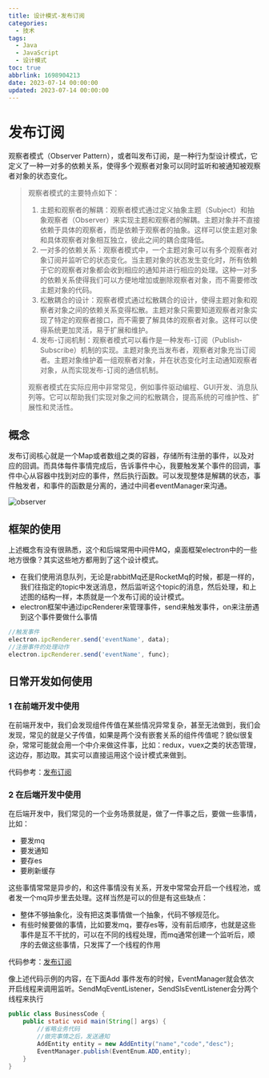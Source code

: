 ```yaml
---
title: 设计模式-发布订阅
categories:
  - 技术
tags:
  - Java
  - JavaScript
  - 设计模式
toc: true
abbrlink: 1698904213
date: 2023-07-14 00:00:00
updated: 2023-07-14 00:00:00
---
```

# 发布订阅

观察者模式（Observer Pattern），或者叫发布订阅，是一种行为型设计模式，它定义了一种一对多的依赖关系，使得多个观察者对象可以同时监听和被通知被观察者对象的状态变化。

> 观察者模式的主要特点如下：
>
> 1. 主题和观察者的解耦：观察者模式通过定义抽象主题（Subject）和抽象观察者（Observer）来实现主题和观察者的解耦。主题对象并不直接依赖于具体的观察者，而是依赖于观察者的抽象。这样可以使主题对象和具体观察者对象相互独立，彼此之间的耦合度降低。
> 2. 一对多的依赖关系：观察者模式中，一个主题对象可以有多个观察者对象订阅并监听它的状态变化。当主题对象的状态发生变化时，所有依赖于它的观察者对象都会收到相应的通知并进行相应的处理。这种一对多的依赖关系使得我们可以方便地增加或删除观察者对象，而不需要修改主题对象的代码。
> 3. 松散耦合的设计：观察者模式通过松散耦合的设计，使得主题对象和观察者对象之间的依赖关系变得松散。主题对象只需要知道观察者对象实现了特定的观察者接口，而不需要了解具体的观察者对象。这样可以使得系统更加灵活，易于扩展和维护。
> 4. 发布-订阅机制：观察者模式可以看作是一种发布-订阅（Publish-Subscribe）机制的实现。主题对象充当发布者，观察者对象充当订阅者。主题对象维护着一组观察者对象，并在状态变化时主动通知观察者对象，从而实现发布-订阅的通信机制。
>
> 观察者模式在实际应用中非常常见，例如事件驱动编程、GUI开发、消息队列等。它可以帮助我们实现对象之间的松散耦合，提高系统的可维护性、扩展性和灵活性。

## 概念

发布订阅核心就是一个Map或者数组之类的容器，存储所有注册的事件，以及对应的回调。而具体每件事情完成后，告诉事件中心，我要触发某个事件的回调，事件中心从容器中找到对应的事件，然后执行函数。可以发现整体是解耦的状态，事件触发者，和事件的函数是分离的，通过中间者eventManager来沟通。

![observer](https://img.yangcc.top/blog/observer.png)

## 框架的使用

上述概念有没有很熟悉，这个和后端常用中间件MQ，桌面框架electron中的一些地方很像？其实这些地方都用到了这个设计模式。

* 在我们使用消息队列，无论是rabbitMq还是RocketMq的时候，都是一样的，我们往指定的topic中发送消息，然后监听这个topic的消息，然后处理，和上述图的结构一样，本质就是一个发布订阅的设计模式。
* electron框架中通过ipcRenderer来管理事件，send来触发事件，on来注册遇到这个事件要做什么事情

```js
//触发事件
electron.ipcRenderer.send('eventName', data);
//注册事件的处理动作
electron.ipcRenderer.send('eventName', func);
```

## 日常开发如何使用

### 1 在前端开发中使用

在前端开发中，我们会发现组件传值在某些情况异常复杂，甚至无法做到，我们会发现，常见的就是父子传值，如果是两个没有嵌套关系的组件传值呢？貌似很复杂，常常可能就会用一个中介来做这件事，比如：redux，vuex之类的状态管理，这边存，那边取。其实可以直接运用这个设计模式来做到。

代码参考：[发布订阅](https://github.com/chalmery/electron-music/blob/master/src/event/eventManager.js "发布订阅")

### 2 在后端开发中使用

在后端开发中，我们常见的一个业务场景就是，做了一件事之后，要做一些事情，比如：

* 要发mq
* 要发通知
* 要存es
* 要刷新缓存

这些事情常常是异步的，和这件事情没有关系，开发中常常会开启一个线程池，或者发一个mq异步里去处理。这样当然是可以的但是有这些缺点：

* 整体不够抽象化，没有把这类事情做一个抽象，代码不够规范化。
* 有些时候要做的事情，比如要发mq，要存es等，没有前后顺序，也就是这些事件是互不干扰的，可以在不同的线程处理，而mq通常创建一个监听后，顺序的去做这些事情，只发挥了一个线程的作用

代码参考：[发布订阅](https://github.com/chalmery/code/blob/master/design/src/main/java/top/yangcc/subscribe/EventManager.java "发布订阅")

像上述代码示例的内容，在下面Add 事件发布的时候，EventManager就会依次开启线程来调用监听。SendMqEventListener，SendSlsEventListener会分两个线程来执行

```java
public class BusinessCode {
    public static void main(String[] args) {
        //省略业务代码
        //做完事情之后，发送通知
        AddEntity entity = new AddEntity("name","code","desc");
        EventManager.publish(EventEnum.ADD,entity);
    }
}
```
